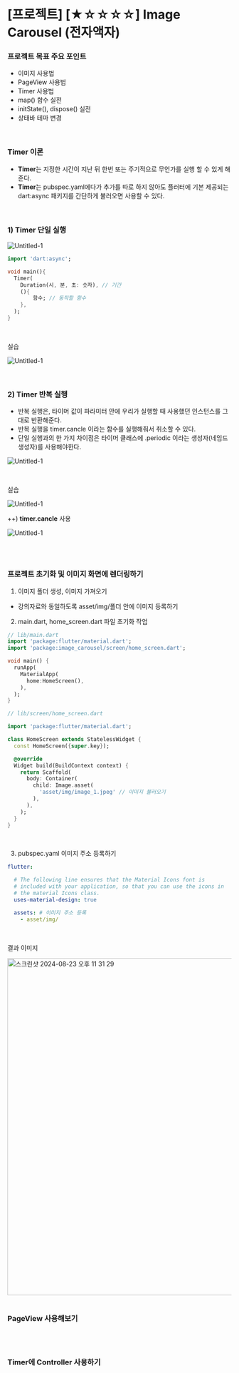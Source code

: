 # [프로젝트] [★☆☆☆☆] Image Carousel (전자액자)

### 프로젝트 목표 주요 포인트
- 이미지 사용법
- PageView 사용법
- Timer 사용법
- map() 함수 실전
- initState(), dispose() 실전
- 상태바 테마 변경

<br>

### Timer 이론

- **Timer**는 지정한 시간이 지난 뒤 한번 또는 주기적으로 무언가를 실행 할 수 있게 해준다.
- **Timer**는 pubspec.yaml에다가 추가를 따로 하지 않아도 플러터에 기본 제공되는 dart:async 패키지를 간단하게 불러오면 사용할 수 있다.

<br>

### 1) Timer 단일 실행

![Untitled-1](https://github.com/user-attachments/assets/7fd0b17a-f466-42fe-96f4-bba0f7d37fde)

```dart
import 'dart:async';

void main(){
  Timer(
    Duration(시, 분, 초: 숫자), // 기간
    (){
        함수; // 동작할 함수
    },
  );
}
``` 

<br>

실습

![Untitled-1](https://github.com/user-attachments/assets/bfd9cc01-3a0b-43c2-97e2-c830429ac826)

<br>

### 2) Timer 반복 실행

- 반복 실행은, 타이머 값이 파라미터 안에 우리가 실행할 때 사용했던 인스턴스를 그대로 반환해준다.
- 반복 실행을 timer.cancle 이라는 함수를 실행해줘서 취소할 수 있다.
- 단일 실행과의 한 가지 차이점은 타이머 클래스에 .periodic 이라는 생성자(네임드 생성자)를 사용해야한다.

![Untitled-1](https://github.com/user-attachments/assets/2aa21fa1-b1da-43d1-87d3-5d1975d44768)

<br>

실습

![Untitled-1](https://github.com/user-attachments/assets/c5a20393-a3b4-4192-b084-05a4a966033a)

++) **timer.cancle** 사용

![Untitled-1](https://github.com/user-attachments/assets/593fe9f1-a4cd-40eb-b9b0-419d5f7474c7)

<br>
<br>

### 프로젝트 초기화 및 이미지 화면에 렌더링하기

1. 이미지 폴더 생성, 이미지 가져오기 
  - 강의자료와 동일하도록 asset/img/폴더 안에 이미지 등록하기

2. main.dart, home_screen.dart 파일 초기화 작업

```dart
// lib/main.dart
import 'package:flutter/material.dart';
import 'package:image_carousel/screen/home_screen.dart';

void main() {
  runApp(
    MaterialApp(
      home:HomeScreen(),
    ),
  );
}
```

```dart
// lib/screen/home_screen.dart

import 'package:flutter/material.dart';

class HomeScreen extends StatelessWidget {
  const HomeScreen({super.key});

  @override
  Widget build(BuildContext context) {
    return Scaffold(
      body: Container(
        child: Image.asset(
          'asset/img/image_1.jpeg' // 이미지 불러오기
        ),
      ),
    );
  }
}
```

<br>

3. pubspec.yaml 이미지 주소 등록하기

```yaml
flutter:

  # The following line ensures that the Material Icons font is
  # included with your application, so that you can use the icons in
  # the material Icons class.
  uses-material-design: true

  assets: # 이미지 주소 등록
    - asset/img/
```

<br>

결과 이미지

<img width="756" alt="스크린샷 2024-08-23 오후 11 31 29" src="https://github.com/user-attachments/assets/ae6e1607-db23-46b0-8ac5-eadccabc5101">

<br>
<br>

### PageView 사용해보기

<br>
<br>

### Timer에 Controller 사용하기